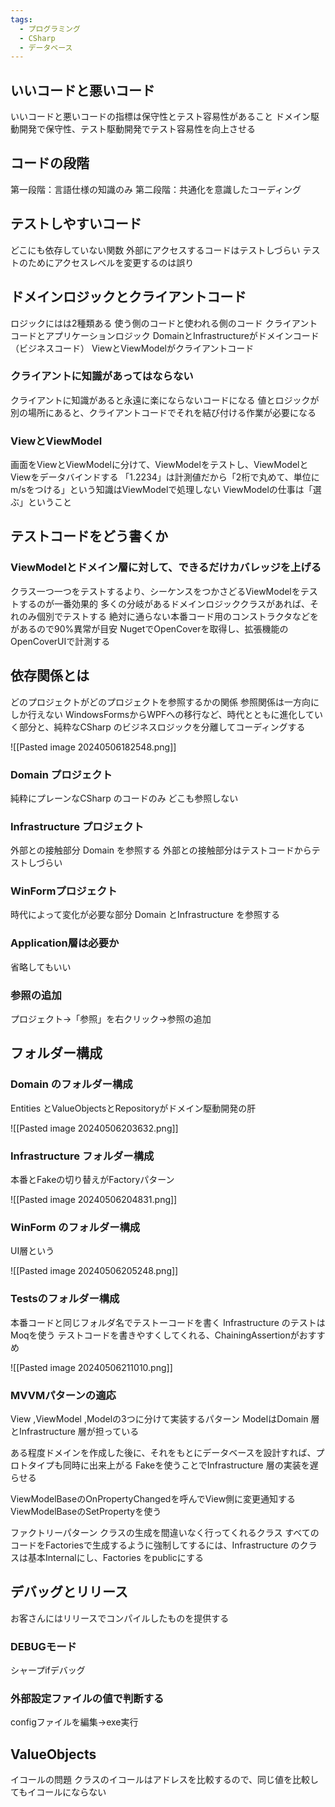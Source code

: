 ```yaml
---
tags:
  - プログラミング
  - CSharp
  - データベース
---
```

## いいコードと悪いコード

いいコードと悪いコードの指標は保守性とテスト容易性があること
ドメイン駆動開発で保守性、テスト駆動開発でテスト容易性を向上させる

## コードの段階

第一段階：言語仕様の知識のみ
第二段階：共通化を意識したコーディング

## テストしやすいコード 

どこにも依存していない関数
外部にアクセスするコードはテストしづらい
テストのためにアクセスレベルを変更するのは誤り

## ドメインロジックとクライアントコード

ロジックにはは2種類ある
使う側のコードと使われる側のコード
クライアントコードとアプリケーションロジック
DomainとInfrastructureがドメインコード（ビジネスコード）
ViewとViewModelがクライアントコード

### クライアントに知識があってはならない

クライアントに知識があると永遠に楽にならないコードになる
値とロジックが別の場所にあると、クライアントコードでそれを結び付ける作業が必要になる

### ViewとViewModel

画面をViewとViewModelに分けて、ViewModelをテストし、ViewModelとViewをデータバインドする
「1.2234」は計測値だから「2桁で丸めて、単位にm/sをつける」という知識はViewModelで処理しない
ViewModelの仕事は「選ぶ」ということ

## テストコードをどう書くか

### ViewModelとドメイン層に対して、できるだけカバレッジを上げる

クラス一つ一つをテストするより、シーケンスをつかさどるViewModelをテストするのが一番効果的
多くの分岐があるドメインロジッククラスがあれば、それのみ個別でテストする
絶対に通らない本番コード用のコンストラクタなどをがあるので90%異常が目安
NugetでOpenCoverを取得し、拡張機能のOpenCoverUIで計測する

## 依存関係とは

どのプロジェクトがどのプロジェクトを参照するかの関係 
参照関係は一方向にしか行えない
WindowsFormsからWPFへの移行など、時代とともに進化していく部分と、純粋なCSharp のビジネスロジックを分離してコーディングする

![[Pasted image 20240506182548.png]]

### Domain プロジェクト 

純粋にプレーンなCSharp のコードのみ
どこも参照しない

### Infrastructure プロジェクト

外部との接触部分
Domain を参照する
外部との接触部分はテストコードからテストしづらい

### WinFormプロジェクト

時代によって変化が必要な部分 
Domain とInfrastructure を参照する

### Application層は必要か

省略してもいい

### 参照の追加

プロジェクト→「参照」を右クリック→参照の追加

## フォルダー構成

### Domain のフォルダー構成 

Entities とValueObjectsとRepositoryがドメイン駆動開発の肝

![[Pasted image 20240506203632.png]]

### Infrastructure フォルダー構成

本番とFakeの切り替えがFactoryパターン

![[Pasted image 20240506204831.png]]

### WinForm のフォルダー構成 

UI層という

![[Pasted image 20240506205248.png]]

### Testsのフォルダー構成 

本番コードと同じフォルダ名でテストーコードを書く
Infrastructure のテストはMoqを使う
テストコードを書きやすくしてくれる、ChainingAssertionがおすすめ

![[Pasted image 20240506211010.png]]
### MVVMパターンの適応

View ,ViewModel ,Modelの3つに分けて実装するパターン 
ModelはDomain 層とInfrastructure 層が担っている

ある程度ドメインを作成した後に、それをもとにデータベースを設計すれば、プロトタイプも同時に出来上がる
Fakeを使うことでInfrastructure 層の実装を遅らせる

ViewModelBaseのOnPropertyChangedを呼んでView側に変更通知する
ViewModelBaseのSetPropertyを使う

ファクトリーパターン
クラスの生成を間違いなく行ってくれるクラス
すべてのコードをFactoriesで生成するように強制してするには、Infrastructure のクラスは基本Internalにし、Factories をpublicにする

## デバッグとリリース

お客さんにはリリースでコンパイルしたものを提供する

### DEBUGモード

シャープifデバッグ 

### 外部設定ファイルの値で判断する

configファイルを編集→exe実行

## ValueObjects 

イコールの問題
クラスのイコールはアドレスを比較するので、同じ値を比較してもイコールにならない